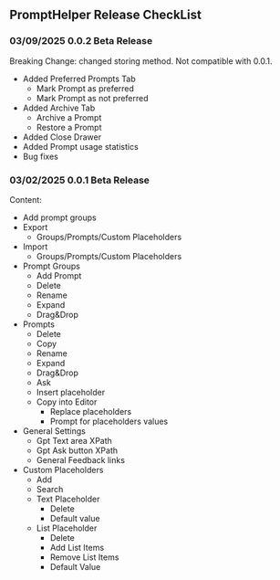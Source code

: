## PromptHelper Release CheckList

### 03/09/2025 0.0.2 Beta Release
Breaking Change: changed storing method. Not compatible with 0.0.1. 
- Added Preferred Prompts Tab
  - Mark Prompt as preferred
  - Mark Prompt as not preferred
- Added Archive Tab
  - Archive a Prompt
  - Restore a Prompt
- Added Close Drawer
- Added Prompt usage statistics
- Bug fixes

### 03/02/2025 0.0.1 Beta Release

Content:
- Add prompt groups
- Export
  - Groups/Prompts/Custom Placeholders
- Import
  - Groups/Prompts/Custom Placeholders
- Prompt Groups
  - Add Prompt
  - Delete
  - Rename
  - Expand
  - Drag&Drop
- Prompts
  - Delete
  - Copy
  - Rename
  - Expand
  - Drag&Drop
  - Ask
  - Insert placeholder
  - Copy into Editor
    - Replace placeholders
    - Prompt for placeholders values
- General Settings
  - Gpt Text area XPath
  - Gpt Ask button XPath
  - General Feedback links
- Custom Placeholders
  - Add 
  - Search
  - Text Placeholder
    - Delete
    - Default value
  - List Placeholder
    - Delete
    - Add List Items
    - Remove List Items
    - Default Value
   
